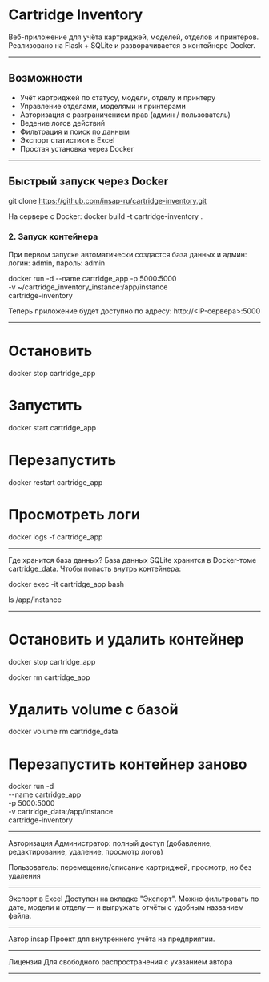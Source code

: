 #  Cartridge Inventory

Веб-приложение для учёта картриджей, моделей, отделов и принтеров. Реализовано на Flask + SQLite и разворачивается в контейнере Docker.

------------------------------------------------------------

##  Возможности

- Учёт картриджей по статусу, модели, отделу и принтеру
- Управление отделами, моделями и принтерами
- Авторизация с разграничением прав (админ / пользователь)
- Ведение логов действий
- Фильтрация и поиск по данным
- Экспорт статистики в Excel
- Простая установка через Docker


-------------------------------------------------------------

##  Быстрый запуск через Docker

git clone https://github.com/insap-ru/cartridge-inventory.git

На сервере с Docker:
docker build -t cartridge-inventory .


### 2. Запуск контейнера
При первом запуске автоматически создастся база данных и админ:
логин: admin, пароль: admin

docker run -d --name cartridge_app -p 5000:5000 \
  -v ~/cartridge_inventory_instance:/app/instance \
  cartridge-inventory

  
Теперь приложение будет доступно по адресу:
 http://<IP-сервера>:5000

-------------------------------------------------------------

# Остановить
docker stop cartridge_app

# Запустить
docker start cartridge_app

# Перезапустить
docker restart cartridge_app

# Просмотреть логи
docker logs -f cartridge_app

-------------------------------------------------------------

Где хранится база данных?
База данных SQLite хранится в Docker-томе cartridge_data.
Чтобы попасть внутрь контейнера:

docker exec -it cartridge_app bash

ls /app/instance

-------------------------------------------------------------

# Остановить и удалить контейнер
docker stop cartridge_app

docker rm cartridge_app

# Удалить volume с базой
docker volume rm cartridge_data

# Перезапустить контейнер заново
docker run -d \
  --name cartridge_app \
  -p 5000:5000 \
  -v cartridge_data:/app/instance \
  cartridge-inventory

--------------------------------------------------------------

Авторизация
Администратор: полный доступ (добавление, редактирование, удаление, просмотр логов)

Пользователь: перемещение/списание картриджей, просмотр, но без удаления

---------------------------------------------------------------

 Экспорт в Excel
Доступен на вкладке "Экспорт".
Можно фильтровать по дате, модели и отделу — и выгружать отчёты с удобным названием файла.

----------------------------------------------------------------

 Автор
insap
Проект для внутреннего учёта на предприятии.

----------------------------------------------------------------

 Лицензия
Для свободного распространения с указанием автора

----------------------------------------------------------------
